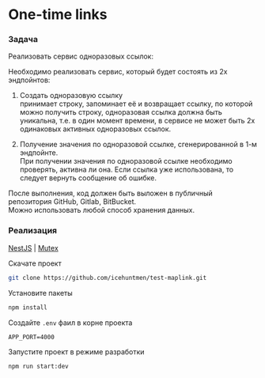 # One-time links

### Задача

Реализовать сервис одноразовых ссылок:

Необходимо реализовать сервис, который будет состоять из 2х эндпойнтов:

1. Создать одноразовую ссылку  
   принимает строку, запоминает её и возвращает ссылку, по которой можно получить строку, одноразовая ссылка должна быть уникальна, т.е. в один момент времени, в сервисе не может быть 2х одинаковых активных одноразовых ссылок.

2. Получение значения по одноразовой ссылке, сгенерированной в 1-м эндпойнте.  
   При получении значения по одноразовой ссылке необходимо проверять, активна ли она. Если ссылка уже использована, то следует вернуть сообщение об ошибке.

После выполнения, код должен быть выложен в публичный репозитория GitHub, Gitlab, BitBucket.  
Можно использовать любой способ хранения данных.


### Реализация

[NestJS](https://nestjs.com/) | [Mutex](https://www.npmjs.com/package/async-mutex)

Скачате проект 
```bash
git clone https://github.com/icehuntmen/test-maplink.git
```

Установите пакеты 
```bash
npm install
```

Создайте `.env` фаил в корне проекта
```shell
APP_PORT=4000
```
Запустите проект в режиме разработки
```bash
npm run start:dev
```
